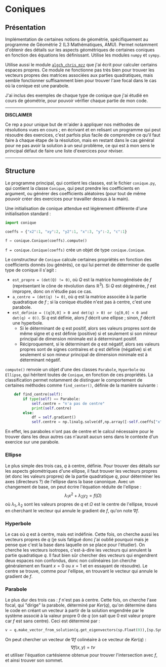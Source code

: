 # Coniques

## Présentation 

Implémentation de certaines notions de géométrie, spécifiquement au programme de Géométrie 2 (L3 Mathématiques, AMU). Permet notamment d'obtenir des détails sur les aspects géométriques de certaines coniques en fonction des équations les définissant.
Utilise les modules `numpy` et `sympy`.

Utilise aussi le module [`algch_chris_mzz`](https://github.com/ChrisMzz/algch/releases) que j'ai écrit pour calculer certains espaces propres.
Ce module ne fonctionne pas très bien pour trouver les vecteurs propres des matrices associées aux parties quadratiques, mais semble fonctionner suffisamment bien pour trouver l'axe focal dans le cas où la conique est une parabole.

J'ai inclus des exemples de chaque type de conique que j'ai étudié en cours de géométrie, pour pouvoir vérifier chaque partie de mon code.

---

**DISCLAIMER**

Ce rep a pour unique but de m'aider à appliquer nos méthodes de résolutions vues en cours ; en écrivant et en relisant un programme qui peut résoudre des exercices, c'est parfois plus facile de comprendre ce qu'il faut faire à chaque étape de la résolution, mais en restant dans le cas général pour ne pas avoir la solution à un seul problème, ce qui est à mon sens le principal défaut de faire une liste d'exercices pour réviser.

---

## Structure

Le programme principal, qui contient les classes, est le fichier `conique.py`, qui contient la classe `Conique`, qui peut prendre les coefficients en argument, ou générer des coefficients aléatoires (pour tout de même pouvoir créer des exercices pour travailler dessus à la main).

Une initialisation de conique attendue est légèrement différente d'une initialisation standard :
```py
import conique

coeffs = {"x2":1, "xy":2, "y2":1, "x":3, "y":-2, "c":1}

f = conique.Conique(coeffs).compute()
```

`f = conique.Conique(coeffs)` crée un objet de type `conique.Conique`.

Le constructeur de `Conique` calcule certaines propriétés en fonction des coefficients donnés (ou générés), ce qui lui permet de déterminer de quelle type de conique il s'agit :
 - `est_propre = (det(Q) != 0)`, où $Q$ est la matrice homogénéisée de $f$ (représentant le cône de révolution dans $\mathbb{R}^3$). Si $Q$ est dégénérée, $f$ est impropre, donc on n'étudie pas ce cas.
 - `a_centre = (det(q) != 0)`, où $q$ est la matrice associée à la partie quadratique de $f$ ; si la conique étudiée n'est pas à centre, c'est une parabole.
 - `est_definie = ((q[0,0] > 0 and det(q) > 0) or (q[0,0] < 0 and det(q) < 0))`. Si $q$ est définie, alors $f$ décrit une ellipse ; sinon, $f$ décrit une hyperbole.
    * Si le déterminant de $q$ est positif, alors ses valeurs propres sont de même signe et $q$ est définie (positive) si et seulement si son mineur principal de dimension minimale est à déterminant positif. 
    * Réciproquement, si le déterminant de $q$ est négatif, alors ses valeurs propres sont de signes contraires et $q$ est définie (négative) si et seulement si son mineur principal de dimension minimale est à déterminant négatif.

`compute()` renvoie un objet d'une des classes `Parabole`, `Hyperbole` ou `Ellipse`, qui héritent toutes de `Conique`, en fonction de ces propriétés. La classification permet notamment de distinguer le comportement de certaines méthodes comme `find_center()`, définie de la manière suivante :
```py
    def find_centre(self):
        if type(self) == Parabole:
            self.centre = "n'a pas de centre"
            print(self.centre)
        else:
            df = self.gradient()
            self.centre = np.linalg.solve(df,np.array([-self.coeffs["x"],-self.coeffs["y"]]))
```
En effet, les paraboles n'ont pas de centre et le calcul nécessaire pour le trouver dans les deux autres cas n'aurait aucun sens dans le contexte d'un exercice sur une parabole.




### Ellipse

Le plus simple des trois cas, $q$ à centre, définie. 
Pour trouver des détails sur les aspects géométriques d'une ellipse, il faut trouver les vecteurs propres (et donc les valeurs propres) de la partie quadratique $q$, pour déterminer les axes (directeurs ?) de l'ellipse dans la base canonique. Avec un changement de base, on peut écrire l'équation réduite de l'ellipse : 
$$\lambda_1 x^2 + \lambda_2 y_2 = f(\Omega)$$
où $\lambda_1, \lambda_2$ sont les valeurs propres de $q$ et $\Omega$ est le centre de l'ellipse, trouvé en cherchant le vecteur qui annule le gradient de $f$, qu'on note $\nabla f$.

### Hyperbole

Le cas où $q$ est à centre, mais est indéfinie. 
Cette fois, on cherche aussi les vecteurs propres de $q$ (je suis fatigué donc j'ai oublié pourquoi mais je pense que c'est la base dans laquelle on se place pour l'étudier).
On cherche les vecteurs isotropes, c'est-à-dire les vecteurs qui annulent la partie quadratique $q$. Il faut bien sûr chercher des vecteurs qui engendrent deux espaces non confondus, donc non colinéaires (on cherche généralement en fixant $x = 0$ ou $x = 1$ et en essayant de résoudre).
Le centre se trouve, comme pour l'ellipse, en trouvant le vecteur qui annule le gradient de $f$.

### Parabole

Le plus dur des trois cas : $f$ n'est pas à centre.
Cette fois, on cherche l'axe focal, qui "dirige" la parabole, déterminé par $Ker(q)$, qu'on détermine dans le code en créant un vecteur à partir de la solution engendrée par le système associé à la valeur propre $0$ de $q$ (on sait que $0$ est valeur propre car $f$ est sans centre).
Ceci est déterminé par :
```py
v = q.make_vector_from_solution(q.get_eigenvectors(sp.Float(0)),[sp.Symbol("x1"),sp.Symbol("x2")])
```
On peut chercher un vecteur de $\nabla f$ colinéaire à ce vecteur de $Ker(q)$ :
$$\nabla f(x,y) = tv$$
et utiliser l'équation cartésienne obtenue pour trouver l'intersection avec $f$, et ainsi trouver son sommet.

